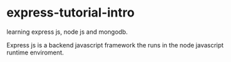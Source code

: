 # express-tutorial-intro
learning express js, node js and mongodb. 

Express js is a backend javascript framework the runs in the node javascript 
runtime enviroment.
